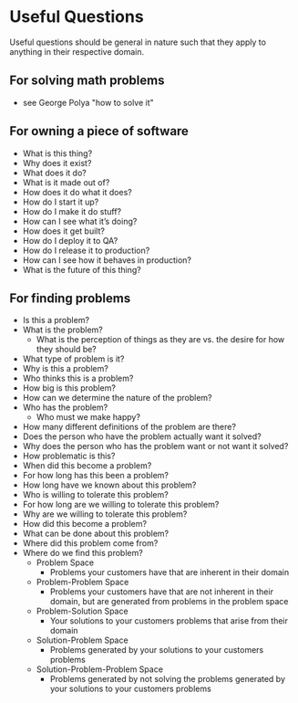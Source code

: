 # Useful Questions
Useful questions should be general in nature such that they apply to anything in their respective domain.

## For solving math problems
 - see George Polya "how to solve it"

## For owning a piece of software
 - What is this thing?
 - Why does it exist?
 - What does it do?
 - What is it made out of?
 - How does it do what it does?
 - How do I start it up?
 - How do I make it do stuff?
 - How can I see what it’s doing?
 - How does it get built?
 - How do I deploy it to QA?
 - How do I release it to production?
 - How can I see how it behaves in production?
 - What is the future of this thing?

## For finding problems
 - Is this a problem?
 - What is the problem?
   - What is the perception of things as they are vs. the desire for how they should be? 
 - What type of problem is it?
 - Why is this a problem?
 - Who thinks this is a problem?
 - How big is this problem?
 - How can we determine the nature of the problem?
 - Who has the problem?
   - Who must we make happy?
 - How many different definitions of the problem are there? 
 - Does the person who have the problem actually want it solved?
 - Why does the person who has the problem want or not want it solved?
 - How problematic is this?
 - When did this become a problem?
 - For how long has this been a problem?
 - How long have we known about this problem?
 - Who is willing to tolerate this problem?
 - For how long are we willing to tolerate this problem?
 - Why are we willing to tolerate this problem?
 - How did this become a problem?
 - What can be done about this problem?
 - Where did this problem come from?
 - Where do we find this problem?
   - Problem Space                   
     - Problems your customers have that are inherent in their domain
   - Problem-Problem Space			        
     - Problems your customers have that are not inherent in their domain, but are generated from problems in the problem space
   - Problem-Solution Space			       
     - Your solutions to your customers problems that arise from their domain
   - Solution-Problem Space		 	      
     - Problems generated by your solutions to your customers problems
   - Solution-Problem-Problem Space		
     - Problems generated by not solving the problems generated by your solutions to your customers problems
